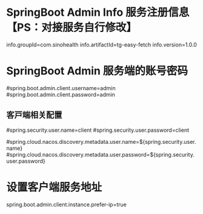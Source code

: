 # SpringBoot Admin Info 服务注册信息【PS：对接服务⾃⾏修改】
info.groupId=com.sinohealth
info.artifactId=tg-easy-fetch
info.version=1.0.0
# SpringBoot Admin 服务端的账号密码
#spring.boot.admin.client.username=admin
#spring.boot.admin.client.password=admin
## 客⼾端相关配置
#spring.security.user.name=client
#spring.security.user.password=client

#spring.cloud.nacos.discovery.metadata.user.name=${spring.security.user.name}
#spring.cloud.nacos.discovery.metadata.user.password=${spring.security.user.password}
# 设置客户端服务地址
spring.boot.admin.client.instance.prefer-ip=true